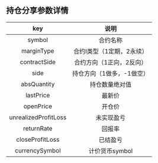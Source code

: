 ## 持仓分享参数详情

 |         key          |           说明            |
 | :------------------: | :-----------------------: |
 |        symbol        |         合约名称          |
 |      marginType      | 合约l类型（1定期，2永续） |
 |     contractSide     | 合约方向（1正向，2反向）  |
 |         side         | 持仓方向（1做多，-1做空） |
 |     absQuantity      |      持仓数量绝对值       |
 |      lastPrice       |          最新价           |
 |      openPrice       |          开仓价           |
 | unrealizedProfitLoss |        未实现盈亏         |
 |      returnRate      |          回报率           |
 |   closeProfitLoss    |         已结盈亏          |
 |    currencySymbol    |      计价货币symbol       |

<!-- clearPrice: "7756.62332"
commodityId: 2
contractId: 999999
contractUnit: 0.01
curMargin: 7.26
currencyId: 999999
extraMargin: "0"
fairQty: -2
frozenCloseQty: "0"
frozenOpenQty: "2"
initMargin: "7.7345"
initMarginRate: "0.05"
lotSize: 1
maintainMarginRate: "0.005"
margin: "7.73"
minMargin: "0.77"
openAmt: "154.69"
posiMode: 20
posiQty: "-2"
posiStatus: 0
priceTick: 0.5
quantity: -2
value: 155.16
varietyId: 999999 -->